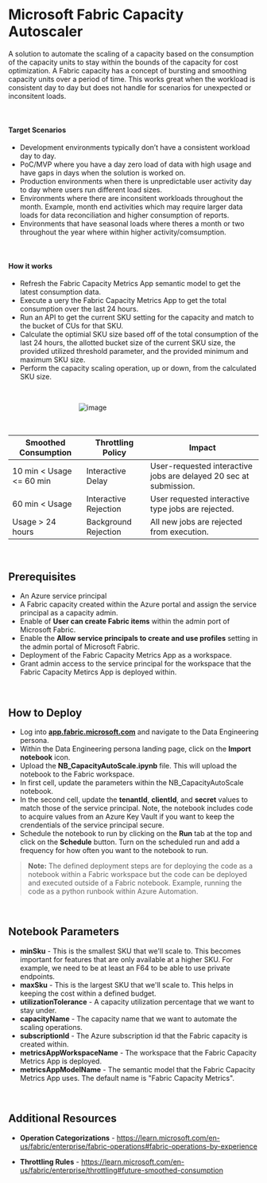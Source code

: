 # Microsoft Fabric Capacity Autoscaler

A solution to automate the scaling of a capacity based on the consumption of the capacity units to stay within the bounds of the capacity for cost optimization. A Fabric capacity has a concept of bursting and smoothing capacity units over a period of time. This works great when the workload is consistent day to day but does not handle for scenarios for unexpected or inconsitent loads. 

<br>

#### Target Scenarios
- Development environments typically don’t have a consistent workload day to day.
- PoC/MVP where you have a day zero load of data with high usage and have gaps in days when the solution is worked on.
- Production environments when there is unpredictable user activity day to day where users run different load sizes.
- Environments where there are inconsitent workloads throughout the month. Example, month end activities which may require larger data loads for data reconciliation and higher consumption of reports.
- Environments that have seasonal loads where theres a month or two throughout the year where within higher activity/comsumption. 

<br>

#### How it works
- Refresh the Fabric Capacity Metrics App semantic model to get the latest consumption data.
- Execute a uery the Fabric Capacity Metrics App to get the total consumption over the last 24 hours.
- Run an API to get the current SKU setting for the capacity and match to the bucket of CUs for that SKU.
- Calculate the optimial SKU size based off of the total consumption of the last 24 hours, the allotted bucket size of the current SKU size, the provided utilized threshold parameter, and the provided minimum and maximum SKU size.
- Perform the capacity scaling operation, up or down, from the calculated SKU size.
 
 <br>

&nbsp;&nbsp;&nbsp;&nbsp;&nbsp;&nbsp;&nbsp;&nbsp;&nbsp;&nbsp;&nbsp;&nbsp;&nbsp;&nbsp;&nbsp;&nbsp;&nbsp;&nbsp;&nbsp;&nbsp;&nbsp;&nbsp;&nbsp;&nbsp;&nbsp;&nbsp;&nbsp;&nbsp;&nbsp;&nbsp;&nbsp;&nbsp;&nbsp;&nbsp;&nbsp;&nbsp;![image](https://github.com/bretamyers/FabricTools/assets/14877390/689c6fb0-7975-48b9-a264-a85f49ad63b3)

<br>

| **Smoothed Consumption** | **Throttling Policy** | **Impact** |
| ---------------- | ---------------- | ---------------- |
| 10 min < Usage <= 60 min | Interactive Delay | User-requested interactive jobs are delayed 20 sec at submission. |
| 60 min < Usage | Interactive Rejection | User requested interactive type jobs are rejected. |
| Usage > 24 hours | Background Rejection | All new jobs are rejected from execution. |

<br>

## Prerequisites
- An Azure service principal
- A Fabric capacity created within the Azure portal and assign the service principal as a capacity admin.
- Enable of **User can create Fabric items** within the admin port of Microsoft Fabric.
- Enable the **Allow service principals to create and use profiles** setting in the admin portal of Microsoft Fabric.
- Deployment of the Fabric Capacity Metrics App as a workspace.
- Grant admin access to the service principal for the workspace that the Fabric Capacity Metircs App is deployed within.

<br>

## How to Deploy
- Log into **[app.fabric.microsoft.com](https://app.fabric.microsoft.com/home?experience=data-engineering)** and navigate to the Data Engineering persona.
- Within the Data Engineering persona landing page, click on the **Import notebook** icon.
- Upload the **NB_CapacityAutoScale.ipynb** file. This will upload the notebook to the Fabric workspace.
- In first cell, update the parameters within the NB_CapacityAutoScale notebook.
- In the second cell, update the **tenantId**, **clientId**, and **secret** values to match those of the service principal. Note, the notebook includes code to acquire values from an Azure Key Vault if you want to keep the crendentials of the service principal secure.
- Schedule the notebook to run by clicking on the **Run** tab at the top and click on the **Schedule** button. Turn on the scheduled run and add a frequency for how often you want to the notebook to run. 
> **Note:** The defined deployment steps are for deploying the code as a notebook within a Fabric workspace but the code can be deployed and executed outside of a Fabric notebook. Example, running the code as a python runbook within Azure Automation.

<br>

## Notebook Parameters
- **minSku** - This is the smallest SKU that we'll scale to. This becomes important for features that are only available at a higher SKU. For example, we need to be at least an F64 to be able to use private endpoints.
- **maxSku** - This is the largest SKU that we'll scale to. This helps in keeping the cost within a defined budget.
- **utilizationTolerance** - A capacity utilization percentage that we want to stay under.
- **capacityName** - The capacity name that we want to automate the scaling operations.
- **subscriptionId** - The Azure subscription id that the Fabric capacity is created within.
- **metricsAppWorkspaceName** - The workspace that the Fabric Capacity Metrics App is deployed.
- **metricsAppModelName** - The semantic model that the Fabric Capacity Metrics App uses. The default name is "Fabric Capacity Metrics".

<br>

## Additional Resources
- **Operation Categorizations** - https://learn.microsoft.com/en-us/fabric/enterprise/fabric-operations#fabric-operations-by-experience

- **Throttling Rules** - https://learn.microsoft.com/en-us/fabric/enterprise/throttling#future-smoothed-consumption  

